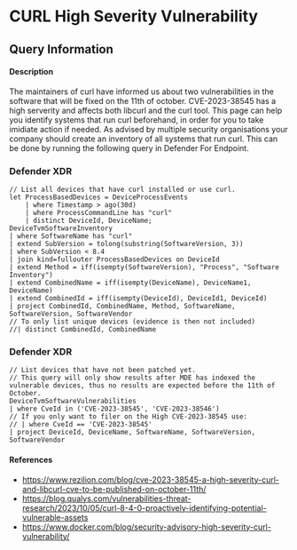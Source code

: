 # CURL High Severity Vulnerability

## Query Information

#### Description
The maintainers of curl have informed us about two vulnerabilities in the software that will be fixed on the 11th of october. CVE-2023-38545 has a high serverity and affects both libcurl and the curl tool. This page can help you identify systems that run curl beforehand, in order for you to take imidiate action if needed. As advised by multiple security organisations your company should create an inventory of all systems that run curl. This can be done by running the following query in Defender For Endpoint.

### Defender XDR
```
// List all devices that have curl installed or use curl.
let ProcessBasedDevices = DeviceProcessEvents
    | where Timestamp > ago(30d)
    | where ProcessCommandLine has "curl"
    | distinct DeviceId, DeviceName;
DeviceTvmSoftwareInventory
| where SoftwareName has "curl"
| extend SubVersion = tolong(substring(SoftwareVersion, 3))
| where SubVersion < 8.4
| join kind=fullouter ProcessBasedDevices on DeviceId
| extend Method = iff(isempty(SoftwareVersion), "Process", "Software Inventory")
| extend CombinedName = iff(isempty(DeviceName), DeviceName1, DeviceName)
| extend CombinedId = iff(isempty(DeviceId), DeviceId1, DeviceId)
| project CombinedId, CombinedName, Method, SoftwareName, SoftwareVersion, SoftwareVendor
// To only list unique devices (evidence is then not included)
//| distinct CombinedId, CombinedName
```

### Defender XDR
```
// List devices that have not been patched yet.
// This query will only show results after MDE has indexed the vulnerable devices, thus no results are expected before the 11th of October.
DeviceTvmSoftwareVulnerabilities
| where CveId in ('CVE-2023-38545', 'CVE-2023-38546')
// If you only want to filer on the High CVE-2023-38545 use:
// | where CveId == 'CVE-2023-38545'
| project DeviceId, DeviceName, SoftwareName, SoftwareVersion, SoftwareVendor
```

#### References
- https://www.rezilion.com/blog/cve-2023-38545-a-high-severity-curl-and-libcurl-cve-to-be-published-on-october-11th/
- https://blog.qualys.com/vulnerabilities-threat-research/2023/10/05/curl-8-4-0-proactively-identifying-potential-vulnerable-assets
- https://www.docker.com/blog/security-advisory-high-severity-curl-vulnerability/


